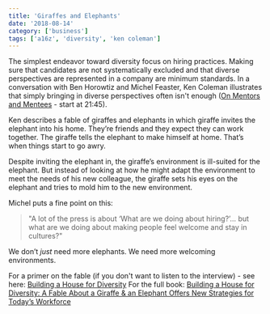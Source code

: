 ```yaml
---
title: 'Giraffes and Elephants'
date: '2018-08-14'
category: ['business']
tags: ['a16z', 'diversity', 'ken coleman']
---
```


The simplest endeavor toward diversity focus on hiring practices. Making sure that candidates are not systematically excluded and that diverse perspectives are represented in a company are minimum standards. In a conversation with Ben Horowtiz and Michel Feaster, Ken Coleman illustrates that simply bringing in diverse perspectives often isn't enough ([On Mentors and Mentees](https://overcast.fm/+BlzG33rxM) \- start at 21:45).

Ken describes a fable of giraffes and elephants in which giraffe invites the elephant into his home. They’re friends and they expect they can work together. The giraffe tells the elephant to make himself at home. That’s when things start to go awry.

Despite inviting the elephant in, the giraffe’s environment is ill-suited for the elephant. But instead of looking at how he might adapt the environment to meet the needs of his new colleague, the giraffe sets his eyes on the elephant and tries to mold him to the new environment.

Michel puts a fine point on this:
> "A lot of the press is about ‘What are we doing about hiring?’… but what are we doing about making people feel welcome and stay in cultures?"

We don’t *just* need more elephants. We need more welcoming environments.

For a primer on the fable (if you don't want to listen to the interview) - see here: [Building a House for Diversity](https://www.researchgate.net/publication/247886741_Building_a_House_for_Diversity_How_a_Fable_about_a_Giraffe_and_an_Elephant_Offers_New_Strategies_for_Today's_Workforce)
For the full book: [Building a House for Diversity: A Fable About a Giraffe & an Elephant Offers New Strategies for Today’s Workforce](https://smile.amazon.com/Building-House-Diversity-Strategies-Workforce/dp/0814404634?sa-no-redirect=1)